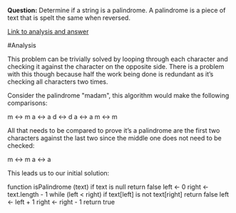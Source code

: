 **Question:** Determine if a string is a palindrome. A palindrome is a piece of text that is spelt the same when reversed.

[Link to analysis and answer](http://www.growingwiththeweb.com/2014/02/determine-if-a-string-is-a-palindrome.html)

#Analysis

This problem can be trivially solved by looping through each character and checking it against the character on the opposite side. There is a problem with this though because half the work being done is redundant as it’s checking all characters two times.

Consider the palindrome "madam", this algorithm would make the following comparisons:

m ↔ m
a ↔ a
d ↔ d
a ↔ a
m ↔ m

All that needs to be compared to prove it’s a palindrome are the first two characters against the last two since the middle one does not need to be checked:

m ↔ m
a ↔ a

This leads us to our initial solution:

function isPalindrome (text)
  if text is null
    return false
  left ← 0
  right ← text.length - 1
  while (left < right)
    if text[left] is not text[right]
      return false
    left ← left + 1
    right ← right - 1
  return true